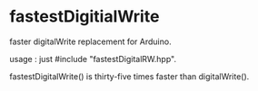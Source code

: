 # fastestDigitialWrite
faster digitalWrite replacement for Arduino.

usage :
 just #include "fastestDigitalRW.hpp".
 
 fastestDigitalWrite() is thirty-five times faster than digitalWrite().
 
